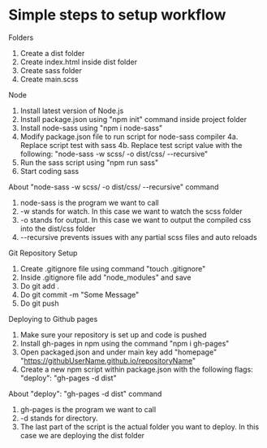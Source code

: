 # Simple steps to setup workflow

Folders

1. Create a dist folder
2. Create index.html inside dist folder
3. Create sass folder
4. Create main.scss

Node

1. Install latest version of Node.js
2. Install package.json using "npm init" command inside project folder
3. Install node-sass using "npm i node-sass"
4. Modify package.json file to run script for node-sass compiler
   4a. Replace script test with sass
   4b. Replace test script value with the following: "node-sass -w scss/ -o dist/css/ --recursive"
5. Run the sass script using "npm run sass"
6. Start coding sass

About "node-sass -w scss/ -o dist/css/ --recursive" command

1. node-sass is the program we want to call
2. -w stands for watch. In this case we want to watch the scss folder
3. -o stands for output. In this case we want to output the compiled css into the dist/css folder
4. --recursive prevents issues with any partial scss files and auto reloads

Git Repository Setup

1. Create .gitignore file using command "touch .gitignore"
2. Inside .gitignore file add "node_modules" and save
3. Do git add .
4. Do git commit -m "Some Message"
5. Do git push

Deploying to Github pages

1. Make sure your repository is set up and code is pushed
2. Install gh-pages in npm using the command "npm i gh-pages"
3. Open packaged.json and under main key add "homepage" "https://githubUserName.github.io/repositoryName"
4. Create a new npm script within package.json with the following flags: "deploy": "gh-pages -d dist"

About "deploy": "gh-pages -d dist" command

1. gh-pages is the program we want to call
2. -d stands for directory.
3. The last part of the script is the actual folder you want to deploy. In this case we are deploying the dist folder
